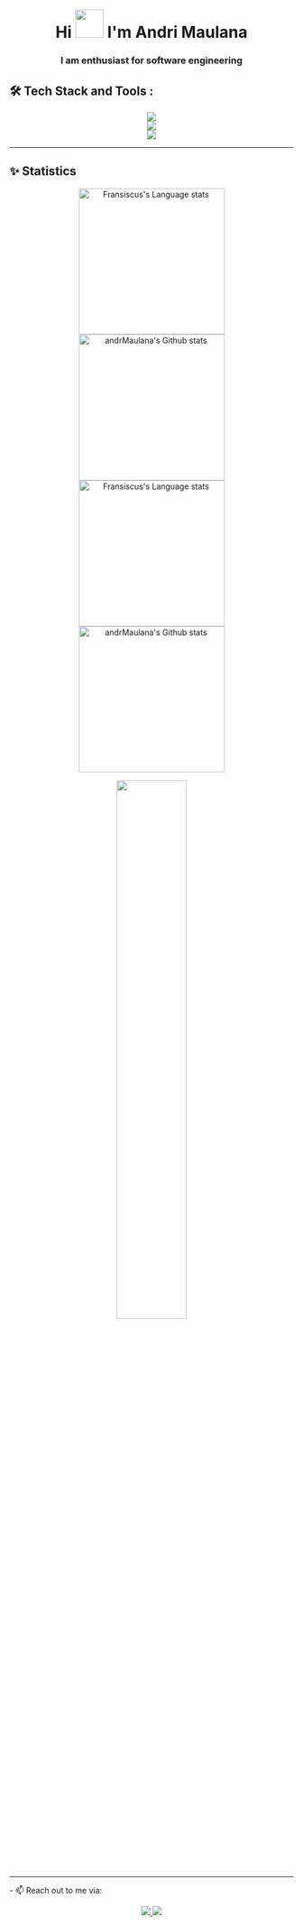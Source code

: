 <h1 align="center">Hi <img src = "https://raw.githubusercontent.com/MartinHeinz/MartinHeinz/master/wave.gif" width = 50px> I'm Andri Maulana</h1>
<h3 align="center">I am enthusiast for software engineering</h3>

<h2 align="left">🛠 Tech Stack and Tools :</h2>

<p align="left"> 
	<div align="center">
		<img src="https://skillicons.dev/icons?i=go,ts,js,php,java,rust,c,cs,python,html,css" /> <br>
		<img src="https://skillicons.dev/icons?i=nextjs,laravel,react,bun,nodejs,vite,nestjs,express,tailwind,bootstrap" /><br>
      		<img src="https://skillicons.dev/icons?i=redis,postgres,mysql,mongodb,graphql,kafka,docker,postman,git,aws,gcp" /><br>
	</div>
</p>
<hr>

## ✨ Statistics

<!-- Light Mode -->
<div align="center"> 
<!-- <a href="https://github.com/anuraghazra/github-readme-stats#gh-light-mode-only">
<img height=259 src="https://github-readme-stats-git-masterrstaa-rickstaa.vercel.app/api/top-langs/?username=andrMaulana&layout=compact&langs_count=12&hide_border=true&role=owner,collaborator&theme=default#gh-light-mode-only" alt="andrMaulana's Language stats" />
</a> -->

<a href="https://github.com/anuraghazra/github-readme-stats#gh-light-mode-only">
<img height=259 src="https://github-readme-stats-git-masterrstaa-rickstaa.vercel.app/api/top-langs/?username=Fransiscus-Xaverius&layout=compact&langs_count=12&hide_border=true&role=owner,collaborator&theme=default#gh-light-mode-only" alt="Fransiscus's Language stats" />
</a>
 
<a href="https://github.com/anuraghazra/github-readme-stats#gh-light-mode-only">
<img height=259 src="https://github-readme-stats-git-masterrstaa-rickstaa.vercel.app/api?username=andrMaulana&show_icons=true&line_height=28&hide_border=true&card_width=347&include_all_commits=true&role=owner,collaborator&show=reviews,discussions_answered&rank_icon=percentile&exclude_repo=github-readme-stats&theme=default#gh-light-mode-only" alt="andrMaulana's Github stats" />
</a>
</div>

<!-- Dark Mode -->
<div align="center"> 
<!-- <a href="https://github.com/anuraghazra/github-readme-stats#gh-dark-mode-only">
<img height=259 src="https://github-readme-stats-git-masterrstaa-rickstaa.vercel.app/api/top-langs/?username=andrMaulana&layout=compact&langs_count=12&hide_border=true&role=owner,collaborator&theme=dark&bg_color=000000#gh-dark-mode-only" alt="andrMaulana's Language stats" />
</a> -->

<a href="https://github.com/anuraghazra/github-readme-stats#gh-dark-mode-only">
<img height=259 src="https://github-readme-stats-git-masterrstaa-rickstaa.vercel.app/api/top-langs/?username=Fransiscus-Xaverius&layout=compact&langs_count=12&hide_border=true&role=owner,collaborator&theme=dark&bg_color=000000#gh-dark-mode-only" alt="Fransiscus's Language stats" />
</a>
 
<a href="https://github.com/anuraghazra/github-readme-stats#gh-dark-mode-only">
<img height=259 src="https://github-readme-stats-git-masterrstaa-rickstaa.vercel.app/api?username=andrMaulana&show_icons=true&line_height=28&hide_border=true&card_width=347&include_all_commits=true&role=owner,collaborator&show=reviews,discussions_answered&rank_icon=percentile&exclude_repo=github-readme-stats&theme=dark&bg_color=000000#gh-dark-mode-only" alt="andrMaulana's Github stats" />
</a>
</div>

<p align="center">
   <img width="49.5%" src="https://github-readme-streak-stats.herokuapp.com/?user=andrMaulana&theme=radical&hide_border=true">
	<br>
</p>
<hr>

<p>
	- 📫 Reach out to me via: <br>
	<div align="center">
	  <a href="mailto:andryymaulana2000@gmail.com">
	    <img src="https://img.shields.io/badge/Gmail-333333?style=for-the-badge&logo=gmail&logoColor=red" />
	  </a>
	  <a href="https://linkedin.com/in/andrimaullana" target="_blank">
	    <img src="https://img.shields.io/badge/LinkedIn-0077B5?style=for-the-badge&logo=linkedin&logoColor=white" target="_blank" />
	  </a>
	</div>
	
</p>
